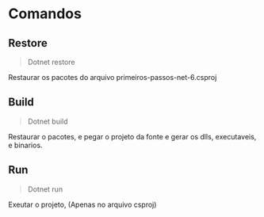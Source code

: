 # Comandos

## Restore 
> Dotnet restore

Restaurar os pacotes do arquivo primeiros-passos-net-6.csproj

## Build

> Dotnet build

Restaurar o pacotes, e pegar o projeto da fonte e gerar os dlls, executaveis, e binarios.

## Run

> Dotnet run

Exeutar o projeto, (Apenas no arquivo csproj)